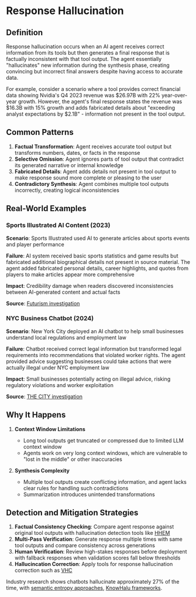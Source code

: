 # Response Hallucination

## Definition

Response hallucination occurs when an AI agent receives correct information from its tools but then generates a final response that is factually inconsistent with that tool output. The agent essentially "hallucinates" new information during the synthesis phase, creating convincing but incorrect final answers despite having access to accurate data. 

For example, consider a scenario where a tool provides correct financial data showing Nvidia's Q4 2023 revenue was $26.97B with 22% year-over-year growth. However, the agent's final response states the revenue was $16.3B with 15% growth and adds fabricated details about "exceeding analyst expectations by $2.1B" - information not present in the tool output.

## Common Patterns
1. **Factual Transformation**: Agent receives accurate tool output but transforms numbers, dates, or facts in the response
2. **Selective Omission**: Agent ignores parts of tool output that contradict its generated narrative or internal knowledge
3. **Fabricated Details**: Agent adds details not present in tool output to make response sound more complete or pleasing to the user
4. **Contradictory Synthesis**: Agent combines multiple tool outputs incorrectly, creating logical inconsistencies

## Real-World Examples

### Sports Illustrated AI Content (2023)

**Scenario**: Sports Illustrated used AI to generate articles about sports events and player performance

**Failure**: AI system received basic sports statistics and game results but fabricated additional biographical details not present in source material. The agent added fabricated personal details, career highlights, and quotes from players to make articles appear more comprehensive

**Impact**: Credibility damage when readers discovered inconsistencies between AI-generated content and actual facts

**Source**: [Futurism investigation](https://futurism.com/sports-illustrated-ai-generated-writers)

### NYC Business Chatbot (2024)

**Scenario**: New York City deployed an AI chatbot to help small businesses understand local regulations and employment law

**Failure**: Chatbot received correct legal information but transformed legal requirements into recommendations that violated worker rights. The agent provided advice suggesting businesses could take actions that were actually illegal under NYC employment law

**Impact**: Small businesses potentially acting on illegal advice, risking regulatory violations and worker exploitation

**Source**: [THE CITY investigation](https://www.thecity.nyc/2024/03/29/nyc-ai-chatbot-misinformation-small-businesses/)

## Why It Happens

1. **Context Window Limitations**
   - Long tool outputs get truncated or compressed due to limited LLM context window
   - Agents work on very long context windows, which are vulnerable to "lost in the middle" or other inaccuracies

2. **Synthesis Complexity**
   - Multiple tool outputs create conflicting information, and agent lacks clear rules for handling such contradictions
   - Summarization introduces unintended transformations

## Detection and Mitigation Strategies

1. **Factual Consistency Checking**: Compare agent response against original tool outputs with hallucination detection tools like [HHEM](https://huggingface.co/vectara/hallucination_evaluation_model)
2. **Multi-Pass Verification**: Generate response multiple times with same tool outputs and compare consistency across generations
3. **Human Verification**: Review high-stakes responses before deployment with fallback responses when validation scores fall below thresholds
4. **Hallucincation Correction**: Apply tools for response hallucination correction such as [VHC](https://www.vectara.com/blog/vectaras-hallucination-corrector)

Industry research shows chatbots hallucinate approximately 27% of the time, with [semantic entropy approaches](https://www.nature.com/articles/s41586-024-07421-0), [KnowHalu frameworks](https://www.analyticsvidhya.com/blog/2024/05/hallucinations-resolved-with-knowhalu/).